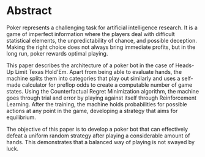 <h1>Abstract</h1>

Poker represents a challenging task for artificial intelligence research. It is a game of imperfect information where the players deal with difficult statistical elements, the unpredictability of chance, and possible deception. Making the right choice does not always bring immediate profits, but in the long run, poker rewards optimal playing.

This paper describes the architecture of a poker bot in the case of Heads-Up Limit Texas Hold'Em. Apart from being able to evaluate hands, the machine splits them into categories that play out similarly and uses a self-made calculator for preflop odds to create a computable number of game states. Using the Counterfactual Regret Minimization algorithm, the machine goes through trial and error by playing against itself through Reinforcement Learning. After the training, the machine holds probabilities for possible actions at any point in the game, developing a strategy that aims for equilibrium.

The objective of this paper is to develop a poker bot that can effectively defeat a uniform random strategy after playing a considerable amount of hands. This demonstrates that a balanced way of playing is not swayed by luck.
